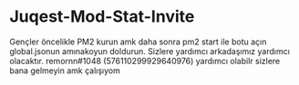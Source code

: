 # Juqest-Mod-Stat-Invite

Gençler öncelikle PM2 kurun amk daha sonra pm2 start ile botu açın global.jsonun amınakoyun doldurun.
Sizlere yardımcı arkadaşımız yardımcı olacaktır. remornn#1048 (576110299929640976) yardımcı olabilr sizlere bana gelmeyin amk çalışıyom
